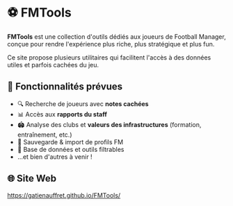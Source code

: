 # ⚽ FMTools

**FMTools** est une collection d'outils dédiés aux joueurs de Football Manager, conçue pour rendre l'expérience plus riche, plus stratégique et plus fun.

Ce site propose plusieurs utilitaires qui facilitent l'accès à des données utiles et parfois cachées du jeu.

## 🔧 Fonctionnalités prévues

- 🔍 Recherche de joueurs avec **notes cachées**
- 📊 Accès aux **rapports du staff**
- 🏟️ Analyse des clubs et **valeurs des infrastructures** (formation, entraînement, etc.)
- 💾 Sauvegarde & import de profils FM
- 📁 Base de données et outils filtrables
- ...et bien d'autres à venir !

## 🌐 Site Web

https://gatienauffret.github.io/FMTools/
